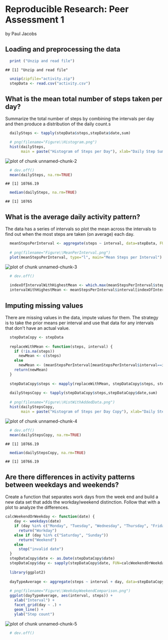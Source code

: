 
Reproducible Research: Peer Assessment 1
========================================
by Paul Jacobs


## Loading and preprocessing the data

```r
  print ("Unzip and read file")
```

```
## [1] "Unzip and read file"
```

```r
  unzip(zipfile="activity.zip")
  stepData <- read.csv("activity.csv")
```

## What is the mean total number of steps taken per day?

Summarize the total number of steps by combining the intervals per day and then produce a distribution of the daily count.s


```r
  dailySteps <- tapply(stepData$steps,stepData$date,sum)

  # png(filename="Figure\\Histogram.png")
  hist(dailySteps, 
       main = paste("Histogram of Steps per Day"), xlab="Daily Step Sum")
```

![plot of chunk unnamed-chunk-2](figure/unnamed-chunk-2-1.png)

```r
  # dev.off()
  mean(dailySteps, na.rm=TRUE)
```

```
## [1] 10766.19
```

```r
  median(dailySteps, na.rm=TRUE)
```

```
## [1] 10765
```

## What is the average daily activity pattern?

The data has a series of intervals so plot the mean across the intervals to find out when the most steps are taken (on average) each day.
  

```r
  meanStepsPerInterval <- aggregate(steps ~ interval, data=stepData, FUN=mean)
  
  # png(filename="Figure\\MeanPerInterval.png")
  plot(meanStepsPerInterval, type="l", main="Mean Steps per Interval")
```

![plot of chunk unnamed-chunk-3](figure/unnamed-chunk-3-1.png)

```r
  # dev.off()
  
  indexOfIntervalWithHighestMean <- which.max(meanStepsPerInterval$steps)
  intervalWithHighestMean <- meanStepsPerInterval$interval[indexOfIntervalWithHighestMean]
```


## Imputing missing values  

There are missing values in the data, impute values for them.  The strategy is to take the prior means per interval and use that data for any intervals that don't have an actual value.


```r
  stepDataCopy <- stepData
  
  replaceWithMean <- function(steps, interval) {
    if (!is.na(steps))
      newMean <- c(steps)
    else
      newMean <- (meanStepsPerInterval[meanStepsPerInterval$interval==interval, "steps"])
    return(newMean)
  }
  
  stepDataCopy$steps <- mapply(replaceWithMean, stepDataCopy$steps, stepDataCopy$interval)
  
  dailyStepsCopy <- tapply(stepDataCopy$steps,stepDataCopy$date,sum)
  
  # png(filename="Figure\\HistWithAddedData.png")
  hist(dailyStepsCopy, 
       main = paste("Histogram of Steps per Day Copy"), xlab="Daily Step Sum")
```

![plot of chunk unnamed-chunk-4](figure/unnamed-chunk-4-1.png)

```r
  # dev.off()
  mean(dailyStepsCopy, na.rm=TRUE)
```

```
## [1] 10766.19
```

```r
  median(dailyStepsCopy, na.rm=TRUE)
```

```
## [1] 10766.19
```

## Are there differences in activity patterns between weekdays and weekends?

Create a function that separates work days from the week end and build a new data set that adds the workday/weekend distinction.  Follow that with a plot to analyze the differences.


```r
calcWeekendOrWeekday <- function(date) {
    day <- weekdays(date)
    if (day %in% c("Monday", "Tuesday", "Wednesday", "Thursday", "Friday"))
      return("Workday")
    else if (day %in% c("Saturday", "Sunday"))
      return("Weekend")
    else
      stop("invalid date")
  }
  stepDataCopy$date <- as.Date(stepDataCopy$date)
  stepDataCopy$day <- sapply(stepDataCopy$date, FUN=calcWeekendOrWeekday)
  
  library(ggplot2)
  
  dayTypeAverage <- aggregate(steps ~ interval + day, data=stepDataCopy, mean)
  
  # png(filename="Figure\\WeekdayWeekendComparison.png")
  ggplot(dayTypeAverage, aes(interval, steps)) + 
    xlab("Interval") + 
    facet_grid(day ~ .) +
    geom_line() + 
    ylab("Step count")
```

![plot of chunk unnamed-chunk-5](figure/unnamed-chunk-5-1.png)

```r
  # dev.off()
```

